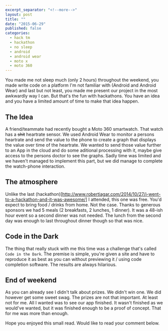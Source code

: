 ```yaml
---
excerpt_separator: "<!--more-->"
layout: post
title: ""
date: "2015-06-29"
published: false
categories: 
  - hack tm
  - hackathon
  - no sleep
  - android
  - android wear
  - moto x
  - moto 360
---
```




You made me not sleep much (only 2 hours) throughout the weekend, you made write code on a platform I'm not familiar with (Android and Android Wear) and last but not least, you made me present our project in the most awkwardly way I can. But that's the fun with hackathons. You have an idea and you have a limited amount of time to make that idea happen.

## The Idea
A friend/teammate had recently bought a Moto 360 smartwatch. That watch has a ~~shit~~ heartrate sensor. We used Android Wear to monitor a persons heartrate and send the value to the phone to create a graph that displays the value over time of the heartrate. We wanted to send those value further to an App in the cloud and do some aditional processing with it, maybe give access to the persons doctor to see the graphs. Sadly time was limited and we haven't managed to implement this part, but we did manage to complete the watch-phone interaction.

## The atmosphere
Unlike the last (hackathon)[http://www.robertiagar.com/2014/10/27/i-went-to-a-hackathon-and-it-was-awesome/] I attended, this one was free. You'd expect to bring food / drinks from home. Not the case. Thanks to generous sponsors we had 5 meals (2 breakfasts, 2 lunches, 1 dinner). It was a 48-ish hour event so a second dinner was not needed. The lunch from the second day was enough to last throughout dinner though so that was nice.

## Code in the Dark
The thing that really stuck with me this time was a challenge that's called ``Code in the Dark``. The premise is simple, you're given a site and have to reproduce it as best as you can without previewing it / using code completion software. The results are always hilarious. 

## End of weekend
As you can already see I didn't talk about prizes. We didn't win one. We did however get some sweet swag. The prizes are not that important. At least not for me. All I wanted was to see our app finished. It wasn't finished as we would've wanted, but it was finished enough to be a proof of concept. That for me was more than enough.

Hope you enjoyed this small read. Would like to read your comment below.
